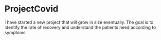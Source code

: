 # ProjectCovid
I have started a new project that will grow in size eventually. The goal is to identify the rate of recovery and understand the patients need according to symptoms
